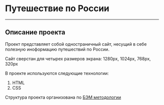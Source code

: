 #  Путешествие по России
_______
## Описание проекта
Проект представляет собой одностраничный сайт, несущий в себе полезную иноформацию путешествий по России.

Сайт сверстан для четырех размеров экрана: 1280px, 1024px, 768px, 320px

В проекте используются следующие технологии:
1. HTML
2. CSS

Структура проекта организована по [БЭМ методологии](https://ru.bem.info/methodology/)

